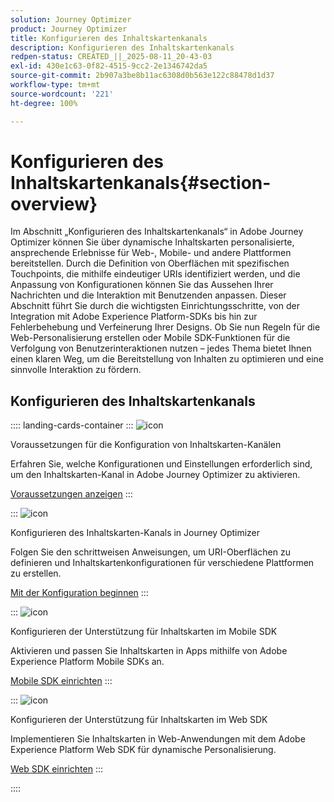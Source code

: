 ```yaml
---
solution: Journey Optimizer
product: Journey Optimizer
title: Konfigurieren des Inhaltskartenkanals
description: Konfigurieren des Inhaltskartenkanals
redpen-status: CREATED_||_2025-08-11_20-43-03
exl-id: 430e1c63-0f82-4515-9cc2-2e1346742da5
source-git-commit: 2b907a3be8b11ac6308d0b563e122c88478d1d37
workflow-type: tm+mt
source-wordcount: '221'
ht-degree: 100%

---
```


# Konfigurieren des Inhaltskartenkanals{#section-overview}

Im Abschnitt „Konfigurieren des Inhaltskartenkanals“ in Adobe Journey Optimizer können Sie über dynamische Inhaltskarten personalisierte, ansprechende Erlebnisse für Web-, Mobile- und andere Plattformen bereitstellen. Durch die Definition von Oberflächen mit spezifischen Touchpoints, die mithilfe eindeutiger URIs identifiziert werden, und die Anpassung von Konfigurationen können Sie das Aussehen Ihrer Nachrichten und die Interaktion mit Benutzenden anpassen. Dieser Abschnitt führt Sie durch die wichtigsten Einrichtungsschritte, von der Integration mit Adobe Experience Platform-SDKs bis hin zur Fehlerbehebung und Verfeinerung Ihrer Designs. Ob Sie nun Regeln für die Web-Personalisierung erstellen oder Mobile SDK-Funktionen für die Verfolgung von Benutzerinteraktionen nutzen – jedes Thema bietet Ihnen einen klaren Weg, um die Bereitstellung von Inhalten zu optimieren und eine sinnvolle Interaktion zu fördern.

## Konfigurieren des Inhaltskartenkanals

:::: landing-cards-container
:::
![icon](https://cdn.experienceleague.adobe.com/icons/gear.svg?lang=de)

Voraussetzungen für die Konfiguration von Inhaltskarten-Kanälen

Erfahren Sie, welche Konfigurationen und Einstellungen erforderlich sind, um den Inhaltskarten-Kanal in Adobe Journey Optimizer zu aktivieren.

[Voraussetzungen anzeigen](../using/content-card/content-card-configuration-prereq.md)
:::

:::
![icon](https://cdn.experienceleague.adobe.com/icons/circle-play.svg?lang=de)

Konfigurieren des Inhaltskarten-Kanals in Journey Optimizer

Folgen Sie den schrittweisen Anweisungen, um URI-Oberflächen zu definieren und Inhaltskartenkonfigurationen für verschiedene Plattformen zu erstellen.

[Mit der Konfiguration beginnen](../using/content-card/content-card-configuration.md)
:::

:::
![icon](https://cdn.experienceleague.adobe.com/icons/code-branch.svg?lang=de)

Konfigurieren der Unterstützung für Inhaltskarten im Mobile SDK

Aktivieren und passen Sie Inhaltskarten in Apps mithilfe von Adobe Experience Platform Mobile SDKs an.

[Mobile SDK einrichten](../using/content-card/content-card-lp.md)
:::

:::
![icon](https://cdn.experienceleague.adobe.com/icons/code-branch.svg?lang=de)

Konfigurieren der Unterstützung für Inhaltskarten im Web SDK

Implementieren Sie Inhaltskarten in Web-Anwendungen mit dem Adobe Experience Platform Web SDK für dynamische Personalisierung.

[Web SDK einrichten](../using/content-card/content-card-configuration-sdk.md)
:::

::::
